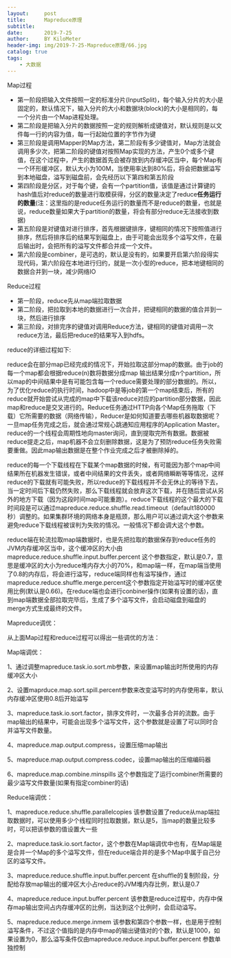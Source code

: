 ```yaml
---
layout:     post
title:      Mapreduce原理
subtitle:   
date:       2019-7-25
author:     BY KiloMeter
header-img: img/2019-7-25-Mapreduce原理/66.jpg
catalog: true
tags:
    - 大数据
---
```


Map过程

- 第一阶段把输入文件按照一定的标准分片(InputSplit)，每个输入分片的大小是固定的，默认情况下，输入分片的大小和数据块(block)的大小是相同的，每一个分片由一个Map进程处理。
- 第二阶段是把输入分片的数据按照一定的规则解析成键值对，默认规则是以文件每一行的内容为值，每一行起始位置的字节作为键
- 第三阶段是调用Mapper的Map方法，第二阶段有多少键值对，Map方法就会调用多少次，把第二阶段的键值对按照Map实现的方法，产生0个或多个键值，在这个过程中，产生的数据首先会被存放到内存缓冲区当中，每个Map有一个环形缓冲区，默认大小为100M，当使用率达到80%后，将会把数据溢写到本地磁盘，溢写到磁盘前，会先经历以下第四和第五阶段
- 第四阶段是分区，对于每个键，会有一个partition值，该值是通过计算键的hash值后对reduce的数量进行取模获得，分区的数量决定了reduce**任务运行的数量**(注：这里指的是reduce任务运行的数量而不是reduce的数量，也就是说，reduce数量如果大于partition的数量，将会有部分reduce无法接收到数据)
- 第五阶段是对键值对进行排序，首先根据键排序，键相同的情况下按照值进行排序，然后将排序后的结果写到磁盘上，由于可能会出现多个溢写文件，在最后输出时，会把所有的溢写文件都合并成一个文件。
- 第六阶段是combiner，是可选的，默认是没有的，如果要开启第六阶段得实现代码，第六阶段在本地进行归约，就是一次小型的reduce，把本地键相同的数据合并到一块，减少网络IO

Reduce过程

- 第一阶段，reduce先从map端拉取数据
- 第二阶段，把拉取到本地的数据进行一次合并，把键相同的数据的值合并到一块，然后进行排序
- 第三阶段，对排完序的键值对调用Reduce方法，键相同的键值对调用一次reduce方法，最后把reduce的结果写入到hdfs。

reduce的详细过程如下:

reduce会在部分map已经完成的情况下，开始拉取这部分map的数据。由于job的每一个map都会根据reduce(n)数将数据分成map 输出结果分成n个partition，所以map的中间结果中是有可能包含每一个reduce需要处理的部分数据的。所以，为了优化reduce的执行时间，hadoop中是等job的第一个map结束后，所有的reduce就开始尝试从完成的map中下载该reduce对应的partition部分数据，因此map和reduce是交叉进行的。Reduce任务通过HTTP向各个Map任务拖取（下载）它所需要的数据（网络传输），Reducer是如何知道要去哪些机器取数据呢？一旦map任务完成之后，就会通过常规心跳通知应用程序的Application Master。reduce的一个线程会周期性地向master询问，直到提取完所有数据。数据被reduce提走之后，map机器不会立刻删除数据，这是为了预防reduce任务失败需要重做。因此map输出数据是在整个作业完成之后才被删除掉的。

reduce的每一个下载线程在下载某个map数据的时候，有可能因为那个map中间结果所在机器发生错误，或者中间结果的文件丢失，或者网络瞬断等等情况，这样reduce的下载就有可能失败，所以reduce的下载线程并不会无休止的等待下去，当一定时间后下载仍然失败，那么下载线程就会放弃这次下载，并在随后尝试从另外的地方下载（因为这段时间map可能重跑）。reduce下载线程的这个最大的下载时间段是可以通过mapreduce.reduce.shuffle.read.timeout（default180000秒）调整的。如果集群环境的网络本身是瓶颈，那么用户可以通过调大这个参数来避免reduce下载线程被误判为失败的情况。一般情况下都会调大这个参数。

reduce端在轮流拉取map端数据时，也是先把拉取的数据保存到reduce任务的JVM内存缓冲区当中，这个缓冲区的大小由mapreduce.reduce.shuffle.input.buffer.percent 这个参数指定，默认是0.7，意思是缓冲区的大小为reduce堆内存大小的70%，和map端一样，在map端当使用了0.8的内存后，将会进行溢写，reduce端同样也有溢写操作，通过mapreduce.reduce.shuffle.merge.percent这个参数指定开始溢写时的缓冲区使用比例(默认是0.66)。在reduce端也会进行conbiner操作(如果有设置的话)，直到map端数据全部拉取完毕后，生成了多个溢写文件，会启动磁盘到磁盘的merge方式生成最终的文件。

Mapreduce调优：

从上面Map过程和reduce过程可以得出一些调优的方法：

Map端调优：

1、通过调整mapreduce.task.io.sort.mb参数，来设置map输出时所使用的内存缓冲区大小

2、设置maprduce.map.sort.spill.percent参数来改变溢写时的内存使用率，默认内存缓冲区使用0.8后开始溢写

3、mapreduce.task.io.sort.factor，排序文件时，一次最多合并的流数。由于map输出的结果中，可能会出现多个溢写文件，这个参数就是设置了可以同时合并溢写文件数量。

4、mapreduce.map.output.compress，设置压缩map输出

5、mapreduce.map.output.compress.codec，设置map输出的压缩编码器

6、mapreduce.map.combine.minspills 这个参数指定了运行combiner所需要的最少溢写文件数量(如果有指定combiner的话)

Reduce端调优：

1、mapreduce.reduce.shuffle.parallelcopies  该参数设置了reduce从map端拉取数据时，可以使用多少个线程同时拉取数据，默认是5，当map的数量比较多时，可以把该参数的值设置大一些

2、mapreduce.task.io.sort.factor，这个参数在Map端调优中也有，在Map端是是合并一个Map的多个溢写文件，但在reduce端合并的是多个Map中属于自己分区的溢写文件。

3、mapreduce.reduce.shuffle.input.buffer.percent  在shuffle的复制阶段，分配给存放map输出的缓冲区大小占reduce的JVM堆内存比例，默认是0.7

4、mapreduce.reduce.input.buffer.percent 该参数是reduce过程中，内存中保存map输出空间占内存缓冲区的比例，当达到这个比例时，会启动溢写。

5、mapreduce.reduce.merge.inmem 该参数和第四个参数一样，也是用于控制溢写条件，不过这个值指的是内存中map的输出键值对的个数，默认是1000，如果设置为0，那么溢写条件仅由mapreduce.reduce.input.buffer.percent 参数单独控制